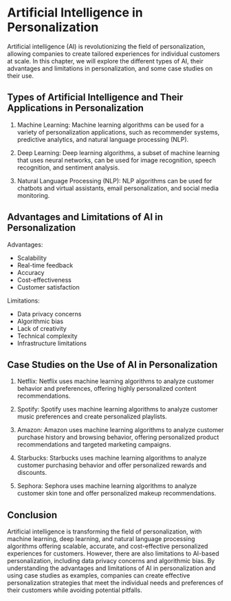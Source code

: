 Artificial Intelligence in Personalization
==========================================

Artificial intelligence (AI) is revolutionizing the field of personalization, allowing companies to create tailored experiences for individual customers at scale. In this chapter, we will explore the different types of AI, their advantages and limitations in personalization, and some case studies on their use.

Types of Artificial Intelligence and Their Applications in Personalization
--------------------------------------------------------------------------

1. Machine Learning: Machine learning algorithms can be used for a variety of personalization applications, such as recommender systems, predictive analytics, and natural language processing (NLP).

2. Deep Learning: Deep learning algorithms, a subset of machine learning that uses neural networks, can be used for image recognition, speech recognition, and sentiment analysis.

3. Natural Language Processing (NLP): NLP algorithms can be used for chatbots and virtual assistants, email personalization, and social media monitoring.

Advantages and Limitations of AI in Personalization
---------------------------------------------------

Advantages:

* Scalability
* Real-time feedback
* Accuracy
* Cost-effectiveness
* Customer satisfaction

Limitations:

* Data privacy concerns
* Algorithmic bias
* Lack of creativity
* Technical complexity
* Infrastructure limitations

Case Studies on the Use of AI in Personalization
------------------------------------------------

1. Netflix: Netflix uses machine learning algorithms to analyze customer behavior and preferences, offering highly personalized content recommendations.

2. Spotify: Spotify uses machine learning algorithms to analyze customer music preferences and create personalized playlists.

3. Amazon: Amazon uses machine learning algorithms to analyze customer purchase history and browsing behavior, offering personalized product recommendations and targeted marketing campaigns.

4. Starbucks: Starbucks uses machine learning algorithms to analyze customer purchasing behavior and offer personalized rewards and discounts.

5. Sephora: Sephora uses machine learning algorithms to analyze customer skin tone and offer personalized makeup recommendations.

Conclusion
----------

Artificial intelligence is transforming the field of personalization, with machine learning, deep learning, and natural language processing algorithms offering scalable, accurate, and cost-effective personalized experiences for customers. However, there are also limitations to AI-based personalization, including data privacy concerns and algorithmic bias. By understanding the advantages and limitations of AI in personalization and using case studies as examples, companies can create effective personalization strategies that meet the individual needs and preferences of their customers while avoiding potential pitfalls.
